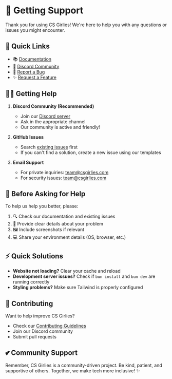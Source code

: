 # 💖 Getting Support

Thank you for using CS Girlies! We're here to help you with any questions or issues you might encounter.

## 🌟 Quick Links

- 📚 [Documentation](https://github.com/Computer-Science-Girlies/cs-girlies-guides)
- 💬 [Discord Community](https://discord.gg/uqMwZvXHBE)
- 🐛 [Report a Bug](https://github.com/Computer-Science-Girlies/cs-girlies-com/issues/new?labels=bug&template=bug-report.md)
- ✨ [Request a Feature](https://github.com/Computer-Science-Girlies/cs-girlies-com/issues/new?labels=enhancement&template=feature-request.md)

## 💁‍♀️ Getting Help

1. **Discord Community (Recommended)**
   - Join our [Discord server](https://discord.gg/uqMwZvXHBE)
   - Ask in the appropriate channel
   - Our community is active and friendly!

2. **GitHub Issues**
   - Search [existing issues](https://github.com/Computer-Science-Girlies/cs-girlies-com/issues) first
   - If you can't find a solution, create a new issue using our templates

3. **Email Support**
   - For private inquiries: [team@csgirlies.com](mailto:team@csgirlies.com)
   - For security issues: [team@csgirlies.com](mailto:team@csgirlies.com)

## 🎯 Before Asking for Help

To help us help you better, please:

1. 🔍 Check our documentation and existing issues
2. 📝 Provide clear details about your problem
3. 🖼️ Include screenshots if relevant
4. 💻 Share your environment details (OS, browser, etc.)

## ⚡ Quick Solutions

- **Website not loading?** Clear your cache and reload
- **Development server issues?** Check if `bun install` and `bun dev` are running correctly
- **Styling problems?** Make sure Tailwind is properly configured

## 🤝 Contributing

Want to help improve CS Girlies?
- Check our [Contributing Guidelines](https://github.com/Computer-Science-Girlies/cs-girlies-guides/blob/main/CONTRIBUTING.md)
- Join our Discord community
- Submit pull requests

## 💕 Community Support

Remember, CS Girlies is a community-driven project. Be kind, patient, and supportive of others. Together, we make tech more inclusive! ✨
